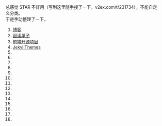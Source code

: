 总感觉 STAR 不好用（写到这里随手搜了一下，v2ex.com/t/231734），不能自定义分类。  
于是手动整理了一下。

1. [博客](/blogger.md)
2. [阅读单子](reader.md)
2. [前端开源项目](feos.md)
2. [JekyllThemes](JekyllThemes.md)
2. []()
2. []()
2. []()
2. []()
2. []()
2. []()
2. []()
2. []()
2. []()
2. []()
2. []()
2. []()
2. []()
2. []()
